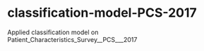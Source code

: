 # classification-model-PCS-2017
Applied classification model on Patient_Characteristics_Survey__PCS___2017
